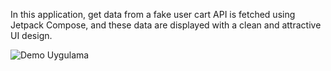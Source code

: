 In this application, get data from a fake user cart API is fetched using Jetpack Compose, and these data are displayed with a clean and attractive UI design.

![Demo Uygulama](images/project_gif.gif)
